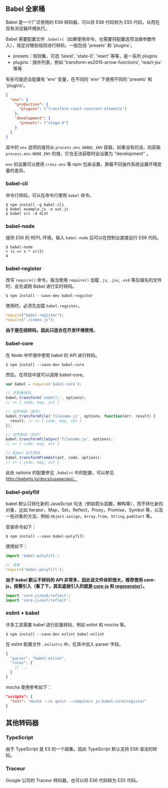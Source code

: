 ## Babel 全家桶

Babel 是一个广泛使用的 ES6 转码器，可以将 ES6 代码转为 ES5 代码，从而在现有浏览器环境执行。

Babel 需要配置文件 `.babelrc`（如果使用命令，也需要将配置选项当做参数传入），规定对哪些规则进行转码，一般包括 'presets' 和 'plugins'。

- presets：规则集，可选 'latest', 'state-0', 'react' 等等，是一系列 plugins
- plugins：插件列表，例如 'transform-es2015-arrow-functions', 'react-jsx' 等等

有些可能还会配置有 'env' 变量，在不同的 'env' 下使用不同的 'presets' 和 'plugins'。

```json
{
  "env": {
    "production": {
      "plugins": ["transform-react-constant-elements"]
    },
    "development": {
      "presets": ["stage-0"]
    }
  }
}
```

其中的 `env` 选项的值将从 `process.env.BABEL_ENV` 获取，如果没有的话，则获取 `process.env.NODE_ENV` 的值，它也无法获取时会设置为 "development" 。

`env` 的设置可以使用 `cross-env` 等 npm 包来设置，屏蔽不同操作系统设置环境变量的差异。

### babel-cli

命令行转码，可以在命令行使用 `babel` 命令。

```
$ npm install -g babel-cli
$ babel example.js -o out.js
$ babel src -d dist
```

### babel-node

提供 ES6 的 REPL 环境，输入 `babel-node` 后可以在控制台直接运行 ES6 代码。

```
$ babel-node
> (x => x * x)(2)
4
```

### babel-register

改写 `require()` 命令，每当使用 `require()` 加载 `.js`, `.jsx`, `.es6` 等后缀名的文件时，会先调用 Babel 进行实时转码。

```
$ npm install --save-dev babel-register
```

使用时，必须先加载 `babel-register`。

```js
require("babel-register");
require("./index.js");
```

**由于是在线转码，因此只适合在开发环境使用**。

### babel-core

在 Node 中环境中使用 babel 的 API 进行转码。

```
$ npm install --save-dev babel-core
```

然后，在项目中就可以调用 babel-core。

```js
var babel = require('babel-core');

// 字符串转码
babel.transform('code();', options);
// => { code, map, ast }

// 文件转码（异步）
babel.transformFile('filename.js', options, function(err, result) {
  result; // => { code, map, ast }
});

// 文件转码（同步）
babel.transformFileSync('filename.js', options);
// => { code, map, ast }

// Babel AST转码
babel.transformFromAst(ast, code, options);
// => { code, map, ast }
```

此处 options 的配置参见 `.babelrc` 中的配置，可以参见 http://babeljs.io/docs/usage/api/。

### babel-polyfill

babel 默认只转化新的 JavaScript 句法（例如箭头函数，解构等），而不转化新的对象，比如 Iterator，Map，Set，Reflect，Proxy，Promise，Symbol 等，以及一些对象的方法，例如 `Object.assign`，`Array.from`，`String.padStart` 等。

安装命令如下：

```
$ npm install --save babel-polyfill
```

使用如下：

```js
import 'babel-polyfill';

// 或者
require('babel-polyfill');
```

**由于 babel 默认不转码的 API 非常多，因此该文件体积很大，推荐使用 core-js，按需引入（看了下，其实底层引入的就是 [core-js](https://github.com/zloirock/core-js) 和 [regenerator](https://facebook.github.io/regenerator/)）。**

```js
import 'core-js/es6/reflect';
import 'core-js/es7/reflect';
```

### eslint + babel

许多工具需要 babel 进行前置转码，例如 eslint 和 mocha 等。

```
$ npm install --save-dev eslint babel-eslint
```

在 eslint 配置文件 `.eslintrc` 中，在其中加入 parser 字段。

```js
{
  "parser": "babel-eslint",
  "rules": {
    // ...
  }
}
```

mocha 使用参考如下：

```json
"scripts": {
  "test": "mocha --ui qunit --compilers js:babel-core/register"
}
```

## 其他转码器

### TypeScript

由于 TypeScript 是 ES 的一个超集，因此 TypeScript 默认支持 ES6 语法的转码。

### Traceur

Google 公司的 Traceur 转码器，也可以将 ES6 代码转为 ES5 代码。
